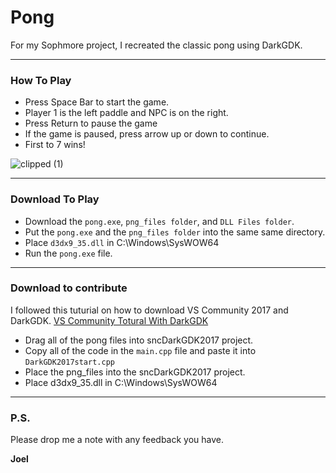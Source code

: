 # Pong
For my Sophmore project, I recreated the classic pong using DarkGDK.

---
### How To Play
- Press Space Bar to start the game.
- Player 1 is the left paddle and NPC is on the right.
- Press Return to pause the game
- If the game is paused, press arrow up or down to continue.
- First to 7 wins!

![clipped (1)](https://github.com/joel-1080p/pong/assets/156847809/282e0efd-ee9a-453a-bfc3-3af6ec436b2d)

---
### Download To Play
- Download the `pong.exe`, `png_files folder`, and `DLL Files folder`.
- Put the `pong.exe` and the `png_files folder` into the same same directory.
- Place `d3dx9_35.dll` in C:\Windows\SysWOW64
- Run the `pong.exe` file.

---
### Download to contribute
I followed this tuturial on how to download VS Community 2017 and DarkGDK.
[VS Community Totural With DarkGDK](https://servicedesk.snc.edu/hc/en-us/articles/360034544854-Computer-Science-Installing-DarkGDK)

- Drag all of the pong files into sncDarkGDK2017 project.
- Copy all of the code in the `main.cpp` file and paste it into `DarkGDK2017start.cpp`
- Place the png_files into the sncDarkGDK2017 project.
- Place d3dx9_35.dll in C:\Windows\SysWOW64
---
### P.S.

Please drop me a note with any feedback you have.

**Joel**
